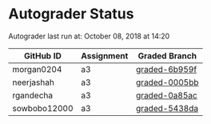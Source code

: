# Autograder Status
Autograder last run at: October 08, 2018 at 14:20

| GitHub ID | Assignment | Graded Branch |
|-----------|------------|---------------|
| morgan0204 | a3 | [graded-6b959f](https://github.com/Fall2018COMP401-001/a3-morgan0204/tree/graded-6b959f) | 
| neerjashah | a3 | [graded-0005bb](https://github.com/Fall2018COMP401-001/a3-neerjashah/tree/graded-0005bb) | 
| rgandecha | a3 | [graded-0a85ac](https://github.com/Fall2018COMP401-001/a3-rgandecha/tree/graded-0a85ac) | 
| sowbobo12000 | a3 | [graded-5438da](https://github.com/Fall2018COMP401-001/a3-sowbobo12000/tree/graded-5438da) | 
